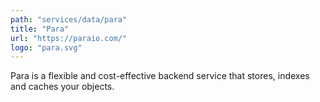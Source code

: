 ```yaml
---
path: "services/data/para"
title: "Para"
url: "https://paraio.com/"
logo: "para.svg"
---
```


Para is a flexible and cost-effective backend service that stores, indexes and caches your objects.
